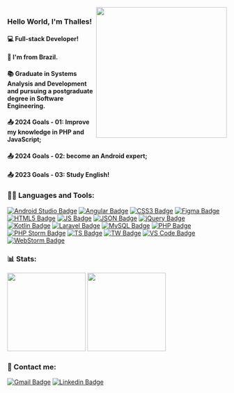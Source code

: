 <img align="right" src="https://user-images.githubusercontent.com/57325727/160325799-fde117e0-e47f-4158-a05c-4a6046c14681.svg" width="300"/>

<!-- Welcome -->
### Hello World, I'm Thalles!
#### 💻 Full-stack Developer!
#### 🏡 I'm from Brazil.
#### 📚 Graduate in Systems Analysis and Development and pursuing a postgraduate degree in Software Engineering.
#### 📤 2024 Goals - 01: Improve my knowledge in PHP and JavaScript; 
#### 📤 2024 Goals - 02: become an Android expert; 
#### 📤 2023 Goals - 03: Study English!

<!-- Linguagens e Ferramentas -->

### 👨‍💻 Languages and Tools:
[![Android Studio Badge](https://img.shields.io/badge/Android_Studio-6633cc?style=for-the-badge&logo=android-studio&logoColor=white)](https://developer.android.com/studio?hl=pt-br)
[![Angular Badge](https://img.shields.io/badge/Angular-6633cc?style=for-the-badge&logo=angular&logoColor=white)](https://angular.io/)
[![CSS3 Badge](https://img.shields.io/badge/CSS3-6633cc?style=for-the-badge&logo=css3&logoColor=white)](https://developer.mozilla.org/pt-BR/docs/Web/CSS)
[![Figma Badge](https://img.shields.io/badge/Figma-6633cc?style=for-the-badge&logo=figma&logoColor=white)](https://www.figma.com/)
[![HTML5 Badge](https://img.shields.io/badge/HTML5-6633cc?style=for-the-badge&logo=html5&logoColor=white)](https://developer.mozilla.org/en-US/docs/Glossary/HTML5)
[![JS Badge](https://img.shields.io/badge/JavaScript-6633cc?style=for-the-badge&logo=javascript&logoColor=white)](https://developer.mozilla.org/pt-BR/docs/Web/JavaScript)
[![JSON Badge](https://img.shields.io/badge/json-6633cc?style=for-the-badge&logo=json&logoColor=white)](https://www.json.org/)
[![jQuery Badge](https://img.shields.io/badge/jQuery-6633cc?style=for-the-badge&logo=jquery&logoColor=white)](https://jquery.com/)
[![Kotlin Badge](https://img.shields.io/badge/Kotlin-6633cc?style=for-the-badge&logo=kotlin&logoColor=white)](https://kotlinlang.org/)
[![Laravel Badge](https://img.shields.io/badge/Laravel-6633cc?style=for-the-badge&logo=laravel&logoColor=white)](https://laravel.com/)
[![MySQL Badge](https://img.shields.io/badge/MySQL-6633cc?style=for-the-badge&logo=mysql&logoColor=white)](https://www.mysql.com/)
[![PHP Badge](https://img.shields.io/badge/PHP-6633cc?style=for-the-badge&logo=php&logoColor=white)](https://php.net/)
[![PHP Storm Badge](https://img.shields.io/badge/PHPStorm-6633cc?style=for-the-badge&logo=phpstorm&logoColor=white)](https://www.jetbrains.com/pt-br/phpstorm/)
[![TS Badge](https://img.shields.io/badge/TypeScript-6633cc?style=for-the-badge&logo=typescript&logoColor=white)](https://www.typescriptlang.org/)
[![TW Badge](https://img.shields.io/badge/Tailwind-6633cc?style=for-the-badge&logo=tailwind-css&logoColor=white)]([https://www.typescriptlang.org/](https://tailwindcss.com/))
[![VS Code Badge](https://img.shields.io/badge/VS_Code-6633cc?style=for-the-badge&logo=visual%20studio%20code&logoColor=white)](https://code.visualstudio.com)
[![WebStorm Badge](https://img.shields.io/badge/WebStorm-6633cc?style=for-the-badge&logo=WebStorm&logoColor=white)](https://www.jetbrains.com/pt-br/webstorm/)

### 📊 Stats:
<div>
  <img height="180em" src="https://github-readme-stats.vercel.app/api?username=ThallesLana&show_icons=true&theme=synthwave")/>
  <img height="180em" src="https://github-readme-stats.vercel.app/api/top-langs/?username=ThallesLana&layout=compact&theme=synthwave")/>
</div>

<!-- Contato -->
### 🤝 Contact me:
[![Gmail Badge](https://img.shields.io/badge/Gmail-6633cc?style=for-the-badge&logo=gmail&logoColor=white)](mailto:thalles.lana1@gmail.com)
[![Linkedin Badge](https://img.shields.io/badge/LinkedIn-6633cc?style=for-the-badge&logo=linkedin&logoColor=white)](https://www.linkedin.com/in/thalles-lana/)

<!--
**ThallesLana/ThallesLana** is a ✨ _special_ ✨ repository because its `README.md` (this file) appears on your GitHub profile.

Here are some ideas to get you started:

- 🔭 I’m currently working on ...
- 🌱 I’m currently learning ...
- 👯 I’m looking to collaborate on ...
- 🤔 I’m looking for help with ...
- 💬 Ask me about ...
- 📫 How to reach me: ...
- 😄 Pronouns: ...
- ⚡ Fun fact: ...
-->
